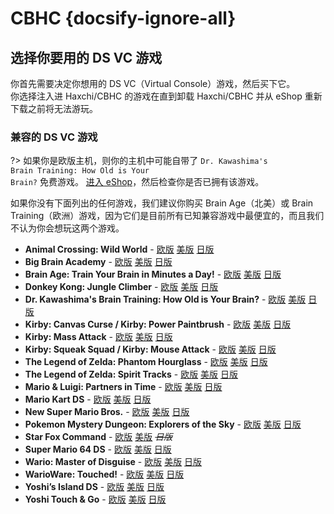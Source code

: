 # CBHC {docsify-ignore-all}

## 选择你要用的 DS VC 游戏

你首先需要决定你想用的 DS VC（Virtual Console）游戏，然后买下它。  
你选择注入进 Haxchi/CBHC 的游戏在直到卸载 Haxchi/CBHC 并从 eShop 重新下载之前将无法游玩。

### 兼容的 DS VC 游戏

?> 如果你是欧版主机，则你的主机中可能自带了 <code>Dr. Kawashima's <wbr>Brain <wbr>Training: <wbr>How <wbr>Old <wbr>is <wbr>Your <wbr>Brain?</code> 免费游戏。 [进入 eShop](https://en-americas-support.nintendo.com/app/answers/detail/a_id/8563/~/how-to-view-previously-downloaded-titles-on-wii-u)，然后检查你是否已拥有该游戏。

如果你没有下面列出的任何游戏，我们建议你购买 Brain Age（北美）或 Brain Training（欧洲）游戏，因为它们是目前所有已知兼容游戏中最便宜的，而且我们不认为你会想玩这两个游戏。

- **Animal Crossing: Wild World** - [欧版](https://www.nintendo.eu/Games/Nintendo-DS/Animal-Crossing-Wild-World-270011.html "Buy it from the European eShop") [美版](https://www.nintendo.com/games/detail/animal-crossing-wild-world-wii-u/ "Buy it from the American eShop") [日版](https://www.nintendo.co.jp/titles/20010000023019 "Buy it from the Japanese eShop")
- **Big Brain Academy** - [欧版](https://www.nintendo.eu/Games/Nintendo-DS/Big-Brain-Academy-270143.html "Buy it from the European eShop") [美版](https://www.nintendo.com/games/detail/big-brain-academy-wii-u/ "Buy it from the American eShop") [日版](https://www.nintendo.co.jp/titles/20010000013967 "Buy it from the Japanese eShop")
- **Brain Age: Train Your Brain in Minutes a Day!** - [欧版](https://www.nintendo.eu/Games/Nintendo-DS/Dr-Kawashima-s-Brain-Training-How-Old-is-Your-Brain--270627.html "Buy it from the European eShop") [美版](https://www.nintendo.com/games/detail/brain-age-train-your-brain-in-minutes-a-day-wii-u/ "Buy it from the American eShop") [日版](https://www.nintendo.co.jp/titles/20010000006826 "Buy it from the Japanese eShop")
- **Donkey Kong: Jungle Climber** - [欧版](https://www.nintendo.eu/Games/Nintendo-DS/Donkey-Kong-Jungle-Climber-270506.html "Buy it from the European eShop") [美版](https://www.nintendo.com/games/detail/dk-jungle-climber-wii-u/ "Buy it from the American eShop") [日版](https://www.nintendo.co.jp/titles/20010000014168 "Buy it from the Japanese eShop")
- **Dr. Kawashima's Brain Training: How Old is Your Brain?** - [欧版](https://www.nintendo.eu/Games/Nintendo-DS/Dr-Kawashima-s-Brain-Training-How-Old-is-Your-Brain--270627.html "Buy it from the European eShop") [美版](https://www.nintendo.com/games/detail/brain-age-train-your-brain-in-minutes-a-day-wii-u/ "Buy it from the American eShop") [日版](https://www.nintendo.co.jp/titles/20010000006826 "Buy it from the Japanese eShop")
- **Kirby: Canvas Curse / Kirby: Power Paintbrush** - [欧版](https://www.nintendo.eu/Games/Nintendo-DS/Kirby-Power-Paintbrush-271287.html "Buy it from the European eShop") [美版](https://www.nintendo.com/games/detail/kirby-canvas-curse-wii-u/ "Buy it from the American eShop") [日版](https://www.nintendo.co.jp/titles/20010000015447 "Buy it from the Japanese eShop")
- **Kirby: Mass Attack** - [欧版](https://www.nintendo.eu/Games/Nintendo-DS/Kirby-Mass-Attack-271265.html#Overview "Buy it from the European eShop") [美版](https://www.nintendo.com/games/detail/kirby-mass-attack-wii-u/ "Buy it from the American eShop") [日版](https://www.nintendo.co.jp/titles/20010000017169 "Buy it from the Japanese eShop")
- **Kirby: Squeak Squad / Kirby: Mouse Attack** - [欧版](https://www.nintendo.eu/Games/Nintendo-DS/Kirby-Mouse-Attack-271276.html "Buy it from the European eShop") [美版](https://www.nintendo.com/games/detail/kirby-squeak-squad-wii-u/ "Buy it from the American eShop") [日版](https://www.nintendo.co.jp/titles/20010000014167 "Buy it from the Japanese eShop")
- **The Legend of Zelda: Phantom Hourglass** - [欧版](https://www.nintendo.eu/Games/Nintendo-DS/The-Legend-of-Zelda-Phantom-Hourglass-273289.html "Buy it from the European eShop") [美版](https://www.nintendo.com/games/detail/the-legend-of-zelda-phantom-hourglass-wii-u/ "Buy it from the American eShop") [日版](https://www.nintendo.co.jp/titles/20010000017170 "Buy it from the Japanese eShop")
- **The Legend of Zelda: Spirit Tracks** - [欧版](https://www.nintendo.eu/Games/Nintendo-DS/The-Legend-of-Zelda-Spirit-Tracks-273300.html "Buy it from the European eShop") [美版](https://www.nintendo.com/games/detail/the-legend-of-zelda-spirit-tracks-wii-u/ "Buy it from the American eShop") [日版](https://www.nintendo.co.jp/titles/20010000017168 "Buy it from the Japanese eShop")
- **Mario & Luigi: Partners in Time** - [欧版](https://www.nintendo.eu/Games/Nintendo-DS/Mario-Luigi-Partners-in-Time-271595.html "Buy it from the European eShop") [美版](https://www.nintendo.com/games/detail/mario-luigi-partners-in-time-wii-u/ "Buy it from the American eShop") [日版](https://www.nintendo.co.jp/titles/20010000013367 "Buy it from the Japanese eShop")
- **Mario Kart DS** - [欧版](https://www.nintendo.eu/Games/Nintendo-DS/Mario-Kart-DS-271518.html "Buy it from the European eShop") [美版](https://www.nintendo.com/games/detail/mario-kart-ds-wii-u/ "Buy it from the American eShop") [日版](https://www.nintendo.co.jp/titles/20010000011949 "Buy it from the Japanese eShop")
- **New Super Mario Bros.** - [欧版](https://www.nintendo.eu/Games/Nintendo-DS/New-Super-Mario-Bros--271969.html "Buy it from the European eShop") [美版](https://www.nintendo.com/games/detail/new-super-mario-bros-wii-u/ "Buy it from the American eShop") [日版](https://www.nintendo.co.jp/titles/20010000011947 "Buy it from the Japanese eShop")
- **Pokemon Mystery Dungeon: Explorers of the Sky** - [欧版](https://www.nintendo.eu/Games/Nintendo-DS/Pokemon-Mystery-Dungeon-Explorers-of-Sky-272409.html "Buy it from the European eShop") [美版](https://www.nintendo.com/games/detail/pokemon-mystery-dungeon-explorers-of-sky-wii-u/ "Buy it from the American eShop") [日版](https://www.nintendo.co.jp/titles/20010000023018 "Buy it from the Japanese eShop")
- **Star Fox Command** - [欧版](https://www.nintendo.eu/Games/Nintendo-DS/Star-Fox-Command-273113.html "Buy it from the European eShop") [美版](https://www.nintendo.com/games/detail/star-fox-command-wii-u/ "Buy it from the American eShop") *~~日版~~*
- **Super Mario 64 DS** - [欧版](https://www.nintendo.eu/Games/Nintendo-DS/Super-Mario-64-DS-273179.html "Buy it from the European eShop") [美版](https://www.nintendo.com/games/detail/super-mario-64-ds-wii-u/ "Buy it from the American eShop") [日版](https://www.nintendo.co.jp/titles/20010000015449 "Buy it from the Japanese eShop")
- **Wario: Master of Disguise** - [欧版](https://www.nintendo.eu/Games/Nintendo-DS/Wario-Master-of-Disguise-273553.html "Buy it from the European eShop") [美版](https://www.nintendo.com/games/detail/wario-master-of-disguise-wii-u/ "Buy it from the American eShop") [日版](https://www.nintendo.co.jp/titles/20010000014228 "Buy it from the Japanese eShop")
- **WarioWare: Touched!** - [欧版](https://www.nintendo.eu/Games/Nintendo-DS/WarioWare-Touched--273564.html "Buy it from the European eShop") [美版](https://www.nintendo.com/games/detail/warioware-touched-wii-u/ "Buy it from the American eShop") [日版](https://www.nintendo.co.jp/titles/20010000013308 "Buy it from the Japanese eShop")
- **Yoshi’s Island DS** - [欧版](https://www.nintendo.eu/Games/Nintendo-DS/Yoshi-s-Island-DS-273630.html "Buy it from the European eShop") [美版](https://www.nintendo.com/games/detail/yoshis-island-ds-wii-u/ "Buy it from the American eShop") [日版](https://www.nintendo.co.jp/titles/20010000013369 "Buy it from the Japanese eShop")
- **Yoshi Touch & Go** - [欧版](https://www.nintendo.eu/Games/Nintendo-DS/Yoshi-Touch-Go-273641.html "Buy it from the European eShop") [美版](https://www.nintendo.com/games/detail/yoshi-touch-go-wii-u/ "Buy it from the American eShop") [日版](https://www.nintendo.co.jp/titles/20010000006827 "Buy it from the Japanese eShop")
